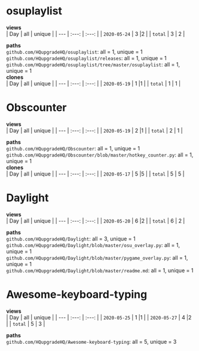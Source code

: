 # osuplaylist <br/>
**views** <br/>
| Day | all | unique |
| --- | :---: | :---: |
| `2020-05-24` | 3 |2 |
| `total` | 3 | 2 |

**paths** <br/>
`github.com/HQupgradeHQ/osuplaylist`: all = 1, unique = 1<br/>
`github.com/HQupgradeHQ/osuplaylist/releases`: all = 1, unique = 1<br/>
`github.com/HQupgradeHQ/osuplaylist/tree/master/osuplaylist`: all = 1, unique = 1<br/>
**clones** <br/>
| Day | all | unique |
| --- | :---: | :---: |
| `2020-05-19` | 1 |1 |
| `total` | 1 | 1 |

# Obscounter <br/>
**views** <br/>
| Day | all | unique |
| --- | :---: | :---: |
| `2020-05-19` | 2 |1 |
| `total` | 2 | 1 |

**paths** <br/>
`github.com/HQupgradeHQ/Obscounter`: all = 1, unique = 1<br/>
`github.com/HQupgradeHQ/Obscounter/blob/master/hotkey_counter.py`: all = 1, unique = 1<br/>
**clones** <br/>
| Day | all | unique |
| --- | :---: | :---: |
| `2020-05-17` | 5 |5 |
| `total` | 5 | 5 |

# Daylight <br/>
**views** <br/>
| Day | all | unique |
| --- | :---: | :---: |
| `2020-05-20` | 6 |2 |
| `total` | 6 | 2 |

**paths** <br/>
`github.com/HQupgradeHQ/Daylight`: all = 3, unique = 1<br/>
`github.com/HQupgradeHQ/Daylight/blob/master/osu_overlay.py`: all = 1, unique = 1<br/>
`github.com/HQupgradeHQ/Daylight/blob/master/pygame_overlay.py`: all = 1, unique = 1<br/>
`github.com/HQupgradeHQ/Daylight/blob/master/readme.md`: all = 1, unique = 1<br/>
# Awesome-keyboard-typing <br/>
**views** <br/>
| Day | all | unique |
| --- | :---: | :---: |
| `2020-05-25` | 1 |1 |
| `2020-05-27` | 4 |2 |
| `total` | 5 | 3 |

**paths** <br/>
`github.com/HQupgradeHQ/Awesome-keyboard-typing`: all = 5, unique = 3<br/>
